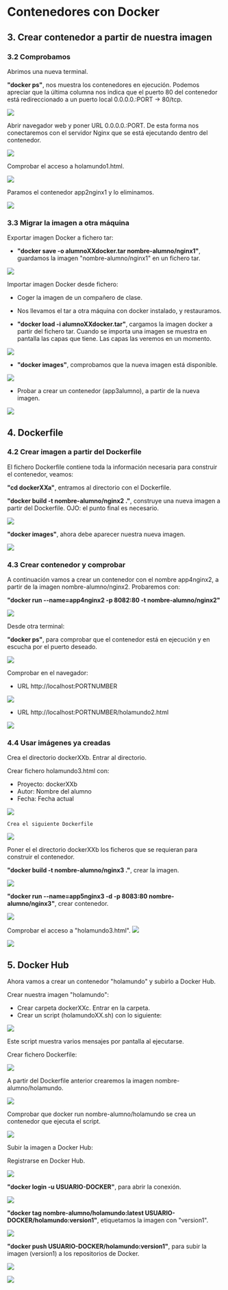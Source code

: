 # Contenedores con Docker
## 3. Crear contenedor a partir de nuestra imagen
### 3.2 Comprobamos

Abrimos una nueva terminal.

**"docker ps"**, nos muestra los contenedores en ejecución. Podemos apreciar que la última columna nos indica que el puerto 80 del contenedor está redireccionado a un puerto local 0.0.0.0.:PORT -> 80/tcp.

![](1.png)

Abrir navegador web y poner URL 0.0.0.0.:PORT. De esta forma nos conectaremos con el servidor Nginx que se está ejecutando dentro del contenedor.

![](2.png)

Comprobar el acceso a holamundo1.html.

![](3.png)

Paramos el contenedor app2nginx1 y lo eliminamos.

![](4.png)

### 3.3 Migrar la imagen a otra máquina

Exportar imagen Docker a fichero tar:

* **"docker save -o alumnoXXdocker.tar nombre-alumno/nginx1"**, guardamos la imagen "nombre-alumno/nginx1" en un fichero tar.

![](5.png)

Importar imagen Docker desde fichero:

* Coger la imagen de un compañero de clase.

* Nos llevamos el tar a otra máquina con docker instalado, y restauramos.

* **"docker load -i alumnoXXdocker.tar"**, cargamos la imagen docker a partir del fichero tar. Cuando se importa una imagen se muestra en pantalla las capas que tiene. Las capas las veremos en un momento.

![](6.png)

* **"docker images"**, comprobamos que la nueva imagen está disponible.

![](30.png)

* Probar a crear un contenedor (app3alumno), a partir de la nueva imagen.

![](7.png)

## 4. Dockerfile
### 4.2 Crear imagen a partir del Dockerfile

El fichero Dockerfile contiene toda la información necesaria para construir el contenedor, veamos:

**"cd dockerXXa"**, entramos al directorio con el Dockerfile.

**"docker build -t nombre-alumno/nginx2 ."**, construye una nueva imagen a partir del Dockerfile. OJO: el punto final es necesario.

![](8.png)

**"docker images"**, ahora debe aparecer nuestra nueva imagen.

![](9.png)

### 4.3 Crear contenedor y comprobar
A continuación vamos a crear un contenedor con el nombre app4nginx2, a partir de la imagen nombre-alumno/nginx2. Probaremos con:

**"docker run --name=app4nginx2 -p 8082:80 -t nombre-alumno/nginx2"**

![](10.png)

Desde otra terminal:

**"docker ps"**, para comprobar que el contenedor está en ejecución y en escucha por el puerto deseado.

![](11.png)

Comprobar en el navegador:
* URL http://localhost:PORTNUMBER

![](12.png)

* URL http://localhost:PORTNUMBER/holamundo2.html

![](13.png)

### 4.4 Usar imágenes ya creadas
Crea el directorio dockerXXb. Entrar al directorio.

Crear fichero holamundo3.html con:
* Proyecto: dockerXXb
* Autor: Nombre del alumno
* Fecha: Fecha actual

![](14.png)

    Crea el siguiente Dockerfile

![](15.png)

Poner el el directorio dockerXXb los ficheros que se requieran para construir el contenedor.

**"docker build -t nombre-alumno/nginx3 ."**, crear la imagen.

![](16.png)

**"docker run --name=app5nginx3 -d -p 8083:80 nombre-alumno/nginx3"**, crear contenedor.

![](17.png)

Comprobar el acceso a "holamundo3.html".
![](18.png)

![](19.png)

## 5. Docker Hub

Ahora vamos a crear un contenedor "holamundo" y subirlo a Docker Hub.

Crear nuestra imagen "holamundo":

* Crear carpeta dockerXXc. Entrar en la carpeta.
* Crear un script (holamundoXX.sh) con lo siguiente:


 ![](20.png)

Este script muestra varios mensajes por pantalla al ejecutarse.

Crear fichero Dockerfile:

![](21.png)

A partir del Dockerfile anterior crearemos la imagen nombre-alumno/holamundo.

![](23.png)

Comprobar que docker run nombre-alumno/holamundo se crea un contenedor que ejecuta el script.

![](24.png)

Subir la imagen a Docker Hub:

Registrarse en Docker Hub.

![](25.png)

**"docker login -u USUARIO-DOCKER"**, para abrir la conexión.

![](26.png)

**"docker tag nombre-alumno/holamundo:latest USUARIO-DOCKER/holamundo:version1"**, etiquetamos la imagen con "version1".

![](27.png)

**"docker push USUARIO-DOCKER/holamundo:version1"**, para subir la imagen (version1) a los repositorios de Docker.

![](28.png)

![](29.png)
